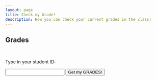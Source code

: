 ```yaml
---
layout: page
title: Check my Grade!
description: How you can check your current grades in the class!
---
```


## Grades

<br>
<p>Type in your student ID:</p>
<input type="text" id="myInput">
<button onclick="displayValue()">Get my GRADES!</button>

<script>
  function displayValue() {
    let inputValue = document.getElementById("myInput").value;
    document.getElementById("output").textContent = inputValue; 

    // const grades = {
    // 	'123': {
    // 		'HWs': {
	   //    		'HW0': '100%',
	   //  		'HW1': '50%',  			
    // 		},
    // 		'Labs' : {
	   //    		'Lab 0': '100%',
	   //  		'Lab 1': '50%',  
    // 		}
    // 	}
    // }
    // print(inputValue)
    // print(grades)
    // print(grades[inputValue])
    // document.getElementById("output").textContent = grades[inputValue]; 
  }
</script>

<p id="output"></p>